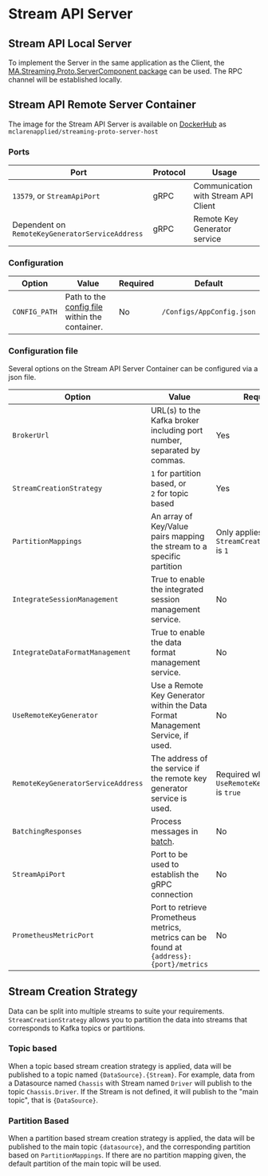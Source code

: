 # Stream API Server

## Stream API Local Server
To implement the Server in the same application as the Client, the 
[MA.Streaming.Proto.ServerComponent package](https://github.com/orgs/mat-docs/packages/nuget/package/MA.Streaming.Proto.ServerComponent)
can be used. The RPC channel will be established locally. 

## Stream API Remote Server Container

The image for the Stream API Server is available on [DockerHub](https://hub.docker.com/r/mclarenapplied/streaming-proto-server-host)  as `mclarenapplied/streaming-proto-server-host` 

### Ports
| Port                                            | Protocol | Usage                                |
|-------------------------------------------------|----------|--------------------------------------|
| `13579`, or `StreamApiPort`                     | gRPC     | Communication with Stream API Client |  
| Dependent on `RemoteKeyGeneratorServiceAddress` | gRPC     | Remote Key Generator service         |

### Configuration
| Option        | Value                                                                | Required | Default                   |
|---------------|----------------------------------------------------------------------|----------|---------------------------|
| `CONFIG_PATH` | Path to the [config file](#configuration-file) within the container. | No       | `/Configs/AppConfig.json` |

### Configuration file
Several options on the Stream API Server Container can be configured via a json file. 

| Option                             | Value                                                                                   | Required                                          | Default | DataType              |
|------------------------------------|-----------------------------------------------------------------------------------------|---------------------------------------------------|---------|-----------------------|
| `BrokerUrl`                        | URL(s) to the Kafka broker including port number, separated by commas.                  | Yes                                               |         | string                |
| `StreamCreationStrategy`           | `1` for partition based, or<br/> `2` for topic based                                    | Yes                                               |         | int                   |
| `PartitionMappings`                | An array of Key/Value pairs mapping the stream to a specific partition                  | Only applies when `StreamCreationStrategy` is `1` |         | array\[(string,int)\] |
| `IntegrateSessionManagement`       | True to enable the integrated session management service.                               | No                                                | `true`  | bool                  |
| `IntegrateDataFormatManagement`    | True to enable the data format management service.                                      | No                                                | `true`  | bool                  |
| `UseRemoteKeyGenerator`            | Use a Remote Key Generator within the Data Format Management Service, if used.          | No                                                | `false` | bool                  |
| `RemoteKeyGeneratorServiceAddress` | The address of the service if the remote key generator service is used.                 | Required when `UseRemoteKeyGenerator` is `true`   | `""`    | string                |
| `BatchingResponses`                | Process messages in [batch](index.md/#batching-responses).                              | No                                                | `false` | bool                  |
| `StreamApiPort`                    | Port to be used to establish the gRPC connection                                        | No                                                | `13579` | int                   |
| `PrometheusMetricPort`             | Port to retrieve Prometheus metrics, metrics can be found at `{address}:{port}/metrics` | No                                                | `""`    | bool                  |

## Stream Creation Strategy

Data can be split into multiple streams to suite your requirements. `StreamCreationStrategy` allows you to partition the
data into streams that corresponds to Kafka topics or partitions. 

### Topic based

When a topic based stream creation strategy is applied, data will be published to a topic named `{DataSource}.{Stream}`. 
For example, data from a Datasource named `Chassis` with Stream named `Driver` will publish to the topic `Chassis.Driver`. 
If the Stream is not defined, it will publish to the "main topic", that is `{DataSource}`. 

### Partition Based
When a partition based stream creation strategy is applied, the data will be published to the main topic `{datasource}`, and 
the corresponding partition based on `PartitionMappings`.
If there are no partition mapping given, the default partition of the main topic will be used.   